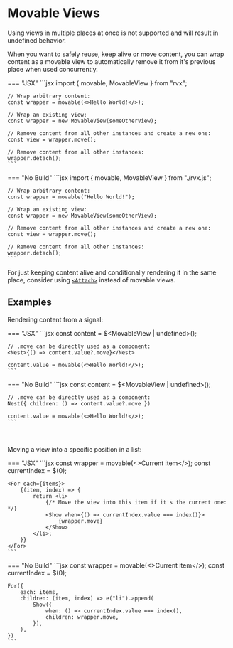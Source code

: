 # Movable Views
Using views in multiple places at once is not supported and will result in undefined behavior.

When you want to safely reuse, keep alive or move content, you can wrap content as a movable view to automatically remove it from it's previous place when used concurrently.

=== "JSX"
	```jsx
	import { movable, MovableView } from "rvx";

	// Wrap arbitrary content:
	const wrapper = movable(<>Hello World!</>);

	// Wrap an existing view:
	const wrapper = new MovableView(someOtherView);

	// Remove content from all other instances and create a new one:
	const view = wrapper.move();

	// Remove content from all other instances:
	wrapper.detach();
	```

=== "No Build"
	```jsx
	import { movable, MovableView } from "./rvx.js";

	// Wrap arbitrary content:
	const wrapper = movable("Hello World!");

	// Wrap an existing view:
	const wrapper = new MovableView(someOtherView);

	// Remove content from all other instances and create a new one:
	const view = wrapper.move();

	// Remove content from all other instances:
	wrapper.detach();
	```

For just keeping content alive and conditionally rendering it in the same place, consider using [`<Attach>`](./attach.md) instead of movable views.

## Examples

Rendering content from a signal:

=== "JSX"
	```jsx
	const content = $<MovableView | undefined>();

	// .move can be directly used as a component:
	<Nest>{() => content.value?.move}</Nest>

	content.value = movable(<>Hello World!</>);
	```

=== "No Build"
	```jsx
	const content = $<MovableView | undefined>();

	// .move can be directly used as a component:
	Nest({ children: () => content.value?.move })

	content.value = movable(<>Hello World!</>);
	```

<br>

Moving a view into a specific position in a list:

=== "JSX"
	```jsx
	const wrapper = movable(<>Current item</>);
	const currentIndex = $(0);

	<For each={items}>
		{(item, index) => {
			return <li>
				{/* Move the view into this item if it's the current one: */}
				<Show when={() => currentIndex.value === index()}>
					{wrapper.move}
				</Show>
			</li>;
		}}
	</For>
	```

=== "No Build"
	```jsx
	const wrapper = movable(<>Current item</>);
	const currentIndex = $(0);

	For({
		each: items,
		children: (item, index) => e("li").append(
			Show({
				when: () => currentIndex.value === index(),
				children: wrapper.move,
			}),
		),
	})
	```

